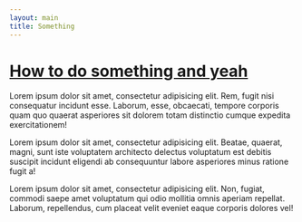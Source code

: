 ```yaml
---
layout: main
title: Something
---
```


# <a href="{% post_url 2013-04-22-something %}">How to do something and yeah</a>

Lorem ipsum dolor sit amet, consectetur adipisicing elit. Rem, fugit nisi consequatur incidunt esse. Laborum, esse, obcaecati, tempore corporis quam quo quaerat asperiores sit dolorem totam distinctio cumque expedita exercitationem!

Lorem ipsum dolor sit amet, consectetur adipisicing elit. Beatae, quaerat, magni, sunt iste voluptatem architecto delectus voluptatum est debitis suscipit incidunt eligendi ab consequuntur labore asperiores minus ratione fugit a!

Lorem ipsum dolor sit amet, consectetur adipisicing elit. Non, fugiat, commodi saepe amet voluptatum qui odio mollitia omnis aperiam repellat. Laborum, repellendus, cum placeat velit eveniet eaque corporis dolores vel!